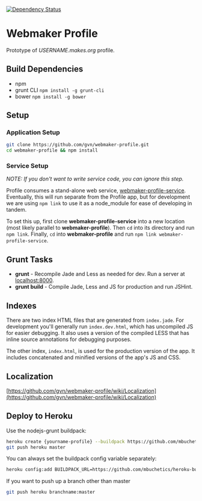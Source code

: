 [![Dependency Status](https://gemnasium.com/gvn/webmaker-profile.png)](https://gemnasium.com/gvn/webmaker-profile)

# Webmaker Profile

Prototype of *USERNAME.makes.org* profile.

## Build Dependencies

- npm
- grunt CLI `npm install -g grunt-cli`
- bower `npm install -g bower`

## Setup

### Application Setup

```bash
git clone https://github.com/gvn/webmaker-profile.git
cd webmaker-profile && npm install
```

### Service Setup

*NOTE: If you don't want to write service code, you can ignore this step.*

Profile consumes a stand-alone web service, [webmaker-profile-service](https://github.com/gvn/webmaker-profile-service). Eventually, this will run separate from the Profile app, but for development we are using `npm link` to use it as a node_module for ease of developing in tandem.

To set this up, first clone **webmaker-profile-service** into a new location (most likely parallel to **webmaker-profile**). Then `cd` into its directory and run `npm link`. Finally, `cd` into **webmaker-profile** and run `npm link webmaker-profile-service`.

## Grunt Tasks

- **grunt** - Recompile Jade and Less as needed for dev. Run a server at [localhost:8000](http://localhost:8000).
- **grunt build** - Compile Jade, Less and JS for production and run JSHint.

## Indexes

There are two index HTML files that are generated from `index.jade`. For development you'll generally run `index.dev.html`, which has uncompiled JS for easier debugging. It also uses a version of the compiled LESS that has inline source annotations for debugging purposes.

The other index, `index.html`, is used for the production version of the app. It includes concatenated and minified versions of the app's JS and CSS.

## Localization

[https://github.com/gvn/webmaker-profile/wiki/Localization](https://github.com/gvn/webmaker-profile/wiki/Localization)

## Deploy to Heroku

Use the nodejs-grunt buildpack:
```bash
heroku create {yourname-profile} --buildpack https://github.com/mbuchetics/heroku-buildpack-nodejs-grunt
git push heroku master
```
You can always set the buildpack config variable separately:
```bash
heroku config:add BUILDPACK_URL=https://github.com/mbuchetics/heroku-buildpack-nodejs-grunt.git
```
If you want to push up a branch other than master
```bash
git push heroku branchname:master
```
